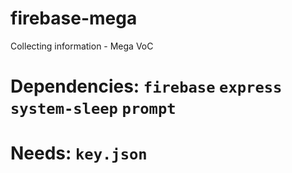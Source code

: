 # firebase-mega
Collecting information - Mega VoC


# Dependencies: ```firebase``` ```express``` ```system-sleep``` ```prompt```
# Needs: ```key.json```
